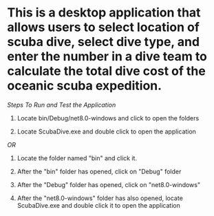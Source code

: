 # This is a desktop application that allows users to select location of scuba dive, select dive type, and enter the number in a dive team to calculate the total dive cost of the oceanic scuba expedition.

*Steps To Run and Test the Application*

1. Locate bin/Debug/net8.0-windows and click to open the folders

2. Locate ScubaDive.exe and double click to open the application 

*OR*

1. Locate the folder named "bin" and click it.

2. After the "bin" folder has opened, click on "Debug" folder

3. After the "Debug" folder has opened, click on "net8.0-windows"

4. After the "net8.0-windows" folder has also opened, locate ScubaDive.exe and double click it to open the application
